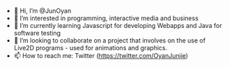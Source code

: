 - 👋 Hi, I’m @JunOyan
- 👀 I’m interested in programming, interactive media and business
- 🌱 I’m currently learning Javascript for developing Webapps and Java for software testing
- 💞️ I’m looking to collaborate on a project that involves on the use of Live2D programs - used for animations and graphics.
- 📫 How to reach me: Twitter (https://twitter.com/OyanJunjie)

<!---
JunOyan/JunOyan is a ✨ special ✨ repository because its `README.md` (this file) appears on your GitHub profile.
You can click the Preview link to take a look at your changes.
--->
